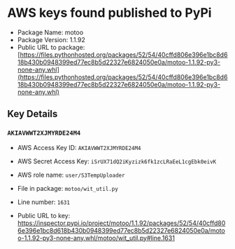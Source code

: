 # AWS keys found published to PyPi

* Package Name: motoo
* Package Version: 1.1.92
* Public URL to package: [https://files.pythonhosted.org/packages/52/54/40cffd806e396e1bc8d618b430b0948399ed77ec8b5d22327e6824050e0a/motoo-1.1.92-py3-none-any.whl](https://files.pythonhosted.org/packages/52/54/40cffd806e396e1bc8d618b430b0948399ed77ec8b5d22327e6824050e0a/motoo-1.1.92-py3-none-any.whl)

## Key Details

### `AKIAVWWT2XJMYRDE24M4`

* AWS Access Key ID: `AKIAVWWT2XJMYRDE24M4`
* AWS Secret Access Key: `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` 
* AWS role name: `user/S3TempUploader`
* File in package: `motoo/wit_util.py`
* Line number: `1631`

* Public URL to key: https://inspector.pypi.io/project/motoo/1.1.92/packages/52/54/40cffd806e396e1bc8d618b430b0948399ed77ec8b5d22327e6824050e0a/motoo-1.1.92-py3-none-any.whl/motoo/wit_util.py#line.1631


